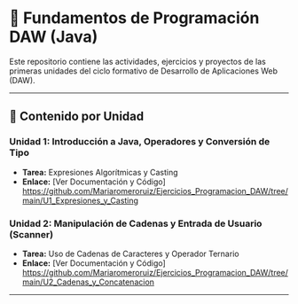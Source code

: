 # 📘 Fundamentos de Programación DAW (Java)

Este repositorio contiene las actividades, ejercicios y proyectos de las primeras unidades del ciclo formativo de Desarrollo de Aplicaciones Web (DAW).

---

## 📂 Contenido por Unidad

### Unidad 1: Introducción a Java, Operadores y Conversión de Tipo
* **Tarea:** Expresiones Algorítmicas y Casting
* **Enlace:** [Ver Documentación y Código] https://github.com/Mariaromeroruiz/Ejercicios_Programacion_DAW/tree/main/U1_Expresiones_y_Casting

### Unidad 2: Manipulación de Cadenas y Entrada de Usuario (Scanner)
* **Tarea:** Uso de Cadenas de Caracteres y Operador Ternario
* **Enlace:** [Ver Documentación y Código] https://github.com/Mariaromeroruiz/Ejercicios_Programacion_DAW/tree/main/U2_Cadenas_y_Concatenacion

---
